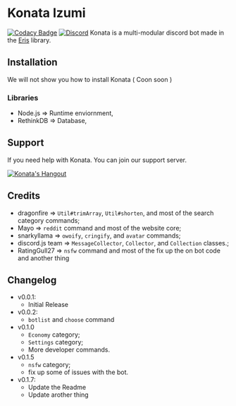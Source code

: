 # Konata Izumi 
[![Codacy Badge](https://api.codacy.com/project/badge/Grade/1ea0d1c93e6a419f92dd09fcd1daf6e0)](https://app.codacy.com/app/RatingGull27/KonataBot?utm_source=github.com&utm_medium=referral&utm_content=RatingGull27/KonataBot&utm_campaign=Badge_Grade_Dashboard)
[![Discord](https://discordapp.com/api/guilds/627371862023864340/embed.png)](https://discord.gg/buunN3V)
Konata is a multi-modular discord bot made in the [Eris](https://abal.moe/Eris) library.

## Installation
We will not show you how to install Konata ( Coon soon )

### Libraries
* Node.js => Runtime enviornment,
* RethinkDB => Database,

## Support
If you need help with Konata. You can join our support server.

[![Konata's Hangout](https://discordapp.com/api/guilds/627371862023864340/embed.png?style=banner3)](https://discord.gg/buunN3V)

## Credits
* dragonfire => `Util#trimArray`, `Util#shorten`, and most of the search category commands;
* Mayo => `reddit` command and most of the website core;
* snarkyllama => `owoify`, `cringify`, and `avatar` commands;
* discord.js team => `MessageCollector`, `Collector`, and `Collection` classes.;
* RatingGull27 => `nsfw` command and most of the fix up the on bot code and another thing

## Changelog
* v0.0.1:
    * Initial Release
* v0.0.2:
    * `botlist` and `choose` command
* v0.1.0
    * `Economy` category;
    * `Settings` category;
    * More developer commands.
* v0.1.5
   * `nsfw` category;
   * fix up some of issues with the bot.
* v0.1.7:
    * Update the Readme
    * Update arother thing
